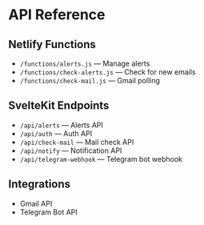 # API Reference

## Netlify Functions
- `/functions/alerts.js` — Manage alerts
- `/functions/check-alerts.js` — Check for new emails
- `/functions/check-mail.js` — Gmail polling

## SvelteKit Endpoints
- `/api/alerts` — Alerts API
- `/api/auth` — Auth API
- `/api/check-mail` — Mail check API
- `/api/notify` — Notification API
- `/api/telegram-webhook` — Telegram bot webhook

## Integrations
- Gmail API
- Telegram Bot API
